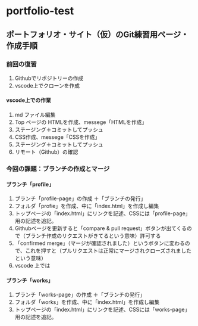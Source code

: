# portfolio-test

## ポートフォリオ・サイト（仮）のGit練習用ページ・作成手順
### 前回の復習
  1. Githubでリポジトリーの作成
  2. vscode上でクローンを作成
#### vscode上での作業
  1. md ファイル編集
  2. Top ページの HTMLを作成、messege「HTMLを作成」
  3. ステージング＋コミットしてプッシュ
  4. CSS作成、messege「CSSを作成」
  5. ステージング＋コミットしてプッシュ
  6. リモート（Github）の確認

### 今回の課題：ブランチの作成とマージ
#### ブランチ「profile」
  1. ブランチ「profile-page」の作成 ＋「ブランチの発行」
  2. フォルダ「profie」を作成、中に「index.html」を作成し編集
  3. トップページの「index.html」にリンクを記述、CSSには「profile-page」用の記述を追記。
  4. Githubページを更新すると「compare & pull request」ボタンが出てくるので（ブランチ作成のリクエストがきてるという意味）許可する
  5. 「confirmed merge」（マージが確認されました）というボタンに変わるので、これを押すと（プルリクエストは正常にマージされクローズされましたという意味）
  6. vscode 上では
#### ブランチ「works」
  1. ブランチ「works-page」の作成 ＋「ブランチの発行」
  2. フォルダ「works」を作成、中に「index.html」を作成し編集
  3. トップページの「index.html」にリンクを記述、CSSには「works-page」用の記述を追記。

